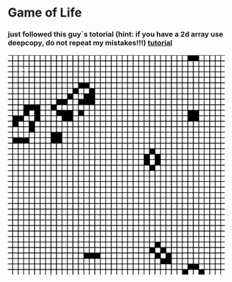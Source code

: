 # Game of Life 
### just followed this guy`s totorial (hint: if you have a 2d array use deepcopy, do not repeat my mistakes!!!) [tutorial](https://www.youtube.com/watch?v=FWSR_7kZuYg)

![image info](images/ins1.png)


